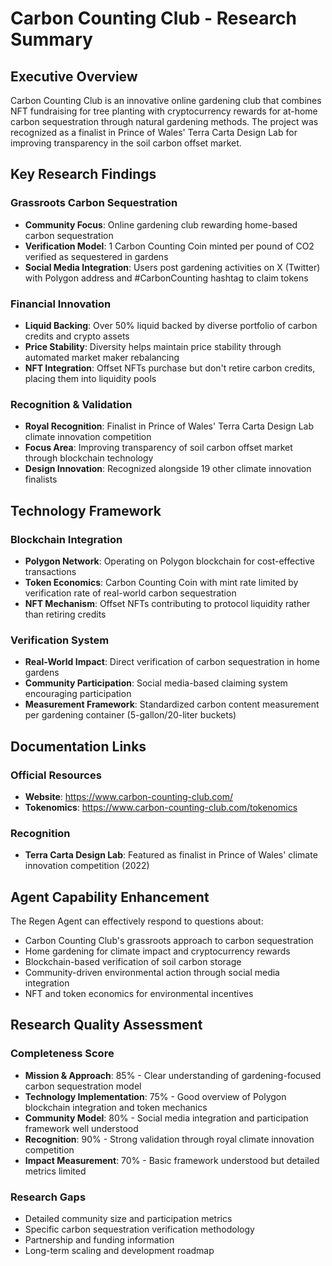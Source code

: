 # Carbon Counting Club - Research Summary

## Executive Overview

Carbon Counting Club is an innovative online gardening club that combines NFT fundraising for tree planting with cryptocurrency rewards for at-home carbon sequestration through natural gardening methods. The project was recognized as a finalist in Prince of Wales' Terra Carta Design Lab for improving transparency in the soil carbon offset market.

## Key Research Findings

### Grassroots Carbon Sequestration
- **Community Focus**: Online gardening club rewarding home-based carbon sequestration
- **Verification Model**: 1 Carbon Counting Coin minted per pound of CO2 verified as sequestered in gardens
- **Social Media Integration**: Users post gardening activities on X (Twitter) with Polygon address and #CarbonCounting hashtag to claim tokens

### Financial Innovation
- **Liquid Backing**: Over 50% liquid backed by diverse portfolio of carbon credits and crypto assets
- **Price Stability**: Diversity helps maintain price stability through automated market maker rebalancing
- **NFT Integration**: Offset NFTs purchase but don't retire carbon credits, placing them into liquidity pools

### Recognition & Validation
- **Royal Recognition**: Finalist in Prince of Wales' Terra Carta Design Lab climate innovation competition
- **Focus Area**: Improving transparency of soil carbon offset market through blockchain technology
- **Design Innovation**: Recognized alongside 19 other climate innovation finalists

## Technology Framework

### Blockchain Integration
- **Polygon Network**: Operating on Polygon blockchain for cost-effective transactions
- **Token Economics**: Carbon Counting Coin with mint rate limited by verification rate of real-world carbon sequestration
- **NFT Mechanism**: Offset NFTs contributing to protocol liquidity rather than retiring credits

### Verification System
- **Real-World Impact**: Direct verification of carbon sequestration in home gardens
- **Community Participation**: Social media-based claiming system encouraging participation
- **Measurement Framework**: Standardized carbon content measurement per gardening container (5-gallon/20-liter buckets)

## Documentation Links

### Official Resources
- **Website**: https://www.carbon-counting-club.com/
- **Tokenomics**: https://www.carbon-counting-club.com/tokenomics

### Recognition
- **Terra Carta Design Lab**: Featured as finalist in Prince of Wales' climate innovation competition (2022)

## Agent Capability Enhancement

The Regen Agent can effectively respond to questions about:
- Carbon Counting Club's grassroots approach to carbon sequestration
- Home gardening for climate impact and cryptocurrency rewards
- Blockchain-based verification of soil carbon storage
- Community-driven environmental action through social media integration
- NFT and token economics for environmental incentives

## Research Quality Assessment

### Completeness Score
- **Mission & Approach**: 85% - Clear understanding of gardening-focused carbon sequestration model
- **Technology Implementation**: 75% - Good overview of Polygon blockchain integration and token mechanics
- **Community Model**: 80% - Social media integration and participation framework well understood
- **Recognition**: 90% - Strong validation through royal climate innovation competition
- **Impact Measurement**: 70% - Basic framework understood but detailed metrics limited

### Research Gaps
- Detailed community size and participation metrics
- Specific carbon sequestration verification methodology
- Partnership and funding information
- Long-term scaling and development roadmap
